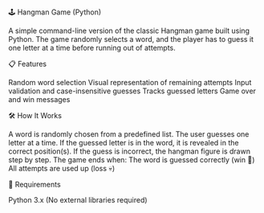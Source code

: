 🕹️ Hangman Game (Python)

A simple command-line version of the classic Hangman game built using Python. The game randomly selects a word, and the player has to guess it one letter at a time before running out of attempts.

📋 Features

Random word selection
Visual representation of remaining attempts
Input validation and case-insensitive guesses
Tracks guessed letters
Game over and win messages

🛠️ How It Works

A word is randomly chosen from a predefined list.
The user guesses one letter at a time.
If the guessed letter is in the word, it is revealed in the correct position(s).
If the guess is incorrect, the hangman figure is drawn step by step.
The game ends when:
The word is guessed correctly (win 🎉)
All attempts are used up (loss 💀)

🔧 Requirements

Python 3.x
(No external libraries required)

